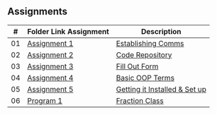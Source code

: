 ## Assignments

|  #  | Folder Link Assignment | Description 
| :-: | --------------------------------------- | --------------------- |
|  01 | [Assignment 1](https://github.com/Kyrtx/4883-Prog-Tech/tree/main/Assignments/Assignment%201) | [Establishing Comms](https://github.com/Kyrtx/4883-Prog-Tech/blob/main/Assignments/Assignment%201/README.md) |
|  02 | [Assignment 2](https://github.com/Kyrtx/4883-Prog-Tech/tree/main/Assignments/Assignment%202) | [Code Repository](https://github.com/Kyrtx/4883-Prog-Tech/blob/main/Assignments/Assignment%202/README.md) |
| 03 | [Assignment 3](https://github.com/Kyrtx/4883-Prog-Tech/tree/main/Assignments/Assignment%203) | [Fill Out Form](https://github.com/Kyrtx/4883-Prog-Tech/blob/main/Assignments/Assignment%203/README.md) |
| 04 | [Assignment 4](https://github.com/Kyrtx/4883-Prog-Tech/tree/main/Assignments/Assignment%204) | [Basic OOP Terms](https://github.com/Kyrtx/4883-Prog-Tech/blob/main/Assignments/Assignment%204/README.md) | 
| 05 | [Assignment 5](https://github.com/Kyrtx/4883-Prog-Tech/tree/main/Assignments/Assignment%205) | [Getting it Installed & Set up](https://github.com/Kyrtx/4883-Prog-Tech/blob/main/Assignments/Assignment%205/README.md) |
| 06 | [Program 1](https://github.com/Kyrtx/4883-Prog-Tech/tree/main/Assignments/Program%201) | [Fraction Class](https://github.com/Kyrtx/4883-Prog-Tech/blob/main/Assignments/Program%201/README.md) |